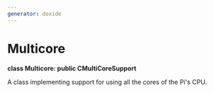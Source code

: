 ```yaml
---
generator: doxide
---
```



# Multicore

**class Multicore: public CMultiCoreSupport**

A class implementing support for using all the cores of the Pi's CPU.


